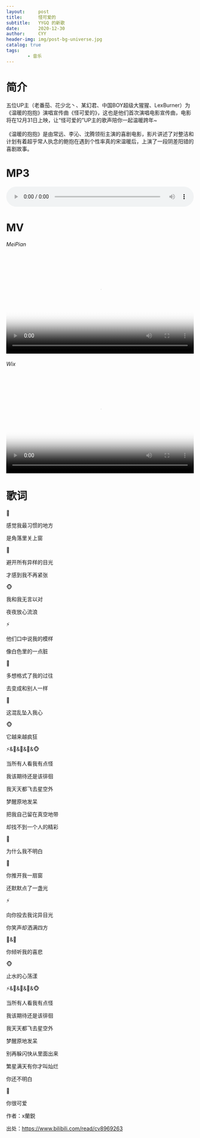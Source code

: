 ```yaml
---
layout:     post
title:      怪可爱的
subtitle:   YYGQ 的新歌
date:       2020-12-30
author:     CYY
header-img: img/post-bg-universe.jpg
catalog: true
tags:    
        - 音乐
---
```


# 简介
五位UP主（老番茄、花少北丶、某幻君、中国BOY超级大猩猩、LexBurner）为《温暖的抱抱》演唱宣传曲《怪可爱的》，这也是他们首次演唱电影宣传曲，电影将在12月31日上映，让“怪可爱的”UP主的歌声陪你一起温暖跨年~<br><br>
《温暖的抱抱》是由常远、李沁、沈腾领衔主演的喜剧电影，影片讲述了对整洁和计划有着超乎常人执念的鲍抱在遇到个性率真的宋温暖后，上演了一段阴差阳错的喜剧故事。

# MP3
<audio src="/vm/%E6%80%AA%E5%8F%AF%E7%88%B1%E7%9A%84.mp3" controls="controls" style="width: 100%;">Your browser does not support the audio tag.</audio>

# MV
###### MeiPian
<video src="https://ss2.meipian.me/users/16486831/1e1b7960-49d9-11eb-ba86-bd35d674f0a8_convert.mp4" controls="controls" poster="https://ss2.meipian.me/users/16486831/27dabe71-49d9-11eb-ba86-bd35d674f0a8.jpg-thumb3" class="video" style="width: 100%;max-height: 432px; object-fit: cover;"></video>
###### Wix
<video src="https://video.wixstatic.com/video/457e8b_451664e1ed454f1889196cc678511c8b/1080p/mp4/file.mp4" controls="controls" poster="https://ss2.meipian.me/users/16486831/27dabe71-49d9-11eb-ba86-bd35d674f0a8.jpg-thumb3" class="video" style="width: 100%;max-height: 432px; object-fit: cover;"></video>

# 歌词
🌸

感觉我最习惯的地方

是角落里关上窗

🍅

避开所有异样的目光

才感到我不再紧张

🐵

我和我无言以对

夜夜放心流浪

⚡

他们口中说我的模样

像白色里的一点脏

🦄

多想格式了我的过往

去变成和别人一样

🌸

这混乱坠入我心

🐵

它越来越疯狂

⚡&🌸&🦄&🍅&🐵

当所有人看我有点怪

我该期待还是该徘徊

我天天都飞去星空外

梦醒原地发呆

把我自己留在真空地带

却找不到一个人的精彩

🦄

为什么我不明白


🍅

你推开我一扇窗

还默默点了一盏光

⚡

向你投去我诧异目光

你笑声却洒满四方

🌸&🦄

你倾听我的喜悲

🐵

止水的心荡漾

⚡&🌸&🦄&🍅&🐵

当所有人看我有点怪

我该期待还是该徘徊

我天天都飞去星空外

梦醒原地发呆

别再躲闪快从里面出来

繁星满天有你才叫灿烂

你还不明白

🍅

你很可爱


作者：x蘭鋭

出处：https://www.bilibili.com/read/cv8969263
